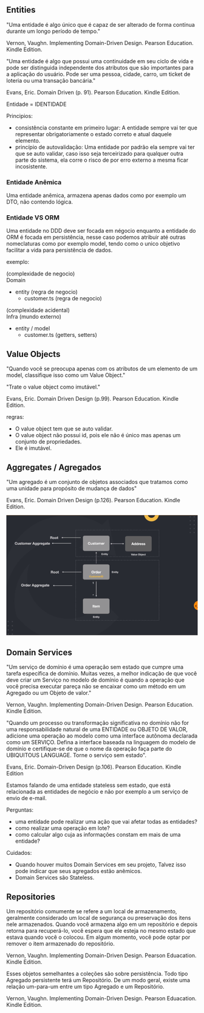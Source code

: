 ## Entities

"Uma entidade é algo único que é capaz de ser alterado de forma contínua durante um longo período de tempo."

Vernon, Vaughn. Implementing Domain-Driven Design. Pearson Education. Kindle Edition.

"Uma entidade é algo que possui uma continuidade em seu ciclo de vida e pode ser distinguida independente dos atributos que são importantes para a aplicação do usuário. Pode ser uma pessoa, cidade, carro, um ticket de loteria ou uma transação bancária."

Evans, Eric. Domain Driven (p. 91). Pearson Education. Kindle Edition.

Entidade = IDENTIDADE

Principios:
- consistência constante em primeiro lugar: A entidade sempre vai ter que representar obrigatoriamente o estado correto e atual daquele elemento.
- princípio de autovalidação: Uma entidade por padrão ela sempre vai ter que se auto validar, caso isso seja terceirizado para qualquer outra parte do sistema, ela corre o risco de por erro externo a mesma ficar incosistente.

### Entidade Anêmica
Uma entidade anêmica, armazena apenas dados como por exemplo um DTO, não contendo lógica.

### Entidade VS ORM
Uma entidade no DDD deve ser focada em négocio enquanto a entidade do ORM é focada em persistência, nesse caso podemos atribuir até outras nomeclaturas como por exemplo model, tendo como o unico objetivo facilitar a vida para persistência de dados.

exemplo:

(complexidade de negocio)\
Domain
  - entity (regra de negocio)
    - customer.ts (regra de negocio)

(complexidade acidental)\
Infra (mundo externo)
  - entity / model
    - customer.ts (getters, setters)


## Value Objects
"Quando você se preocupa apenas com os atributos de um elemento de um model, classifique isso como um Value Object."

"Trate o value object como imutável."

Evans, Eric. Domain Driven Design (p.99). Pearson Education. Kindle Edition.

regras:
  - O value object tem que se auto validar.
  - O value object não possui id, pois ele não é único mas apenas um conjunto de propriedades.
  - Ele é imutável.

## Aggregates / Agregados
"Um agregado é um conjunto de objetos associados que tratamos como uma unidade para propósito de mudança de dados"

Evans, Eric. Domain Driven Design (p.126). Pearson Education. Kindle Edition.

![Alt text](./imgs/aggregates.png?raw=true "Aggregates")


## Domain Services
"Um serviço de domínio é uma operação sem estado que cumpre uma tarefa específica de domínio. Muitas vezes, a melhor indicação de que você deve criar um Serviço no modelo de domínio é quando a operação que você precisa executar pareça não se encaixar como um método em um Agregado ou um Objeto de valor."

Vernon, Vaughn. Implementing Domain-Driven Design. Pearson Education. Kindle Edition.

"Quando um processo ou transformação significativa no domínio não for uma responsabilidade natural de uma ENTIDADE ou OBJETO DE VALOR, adicione uma operação ao modelo como uma interface autônoma declarada como um SERVIÇO. Defina a interface baseada na linguagem do modelo de domínio e certifique-se de que o nome da operação faça parte do UBIQUITOUS LANGUAGE. Torne o serviço sem estado".

Evans, Eric. Domain-Driven Design (p.106). Pearson Education. Kindle Edition

Estamos falando de uma entidade stateless sem estado, que está relacionada as entidades de negócio e não por exemplo a um serviço de envio de e-mail.

Perguntas:
  - uma entidade pode realizar uma ação que vai afetar todas as entidades?
  - como realizar uma operação em lote?
  - como calcular algo cuja as informações constam em mais de uma entidade?

Cuidados:
  - Quando houver muitos Domain Services em seu projeto, Talvez isso pode indicar que seus agregados estão anêmicos.
  - Domain Services são Stateless.

## Repositories
Um repositório comumente se refere a um local de armazenamento, geralmente considerado um local de segurança ou preservação dos itens nele armazenados. Quando você armazena algo em um repositório e depois
 retorna para recuperá-lo, você espera que ele esteja no mesmo estado que estava quando você o colocou. Em algum momento, você pode optar por remover o item armazenado do repositório.

Vernon, Vaughn. Implementing Domain-Driven Design. Pearson Eduacation. Kindle Edition.

Esses objetos semelhantes a coleções são sobre persistência. Todo tipo Agregado persistente terá um Repositório. De um modo geral, existe uma relação um-para-um entre um tipo Agregado e um Repositório.

Vernon, Vaughn. Implementing Domain-Driven Design. Pearson Eduacation. Kindle Edition.
